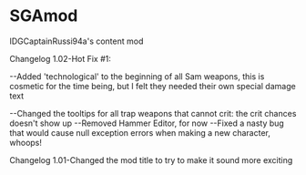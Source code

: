 # SGAmod
IDGCaptainRussi94a's content mod

Changelog 1.02-Hot Fix #1:

--Added 'technological' to the beginning of all Sam weapons, this is cosmetic for the time being, but I felt they needed their own special damage text

--Changed the tooltips for all trap weapons that cannot crit: the crit chances doesn't show up
--Removed Hammer Editor, for now
--Fixed a nasty bug that would cause null exception errors when making a new character, whoops!

Changelog 1.01-Changed the mod title to try to make it sound more exciting
